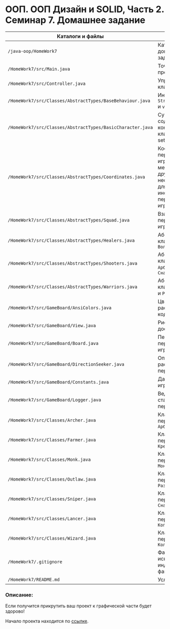 # ООП. ООП Дизайн и SOLID, Часть 2. Семинар 7. Домашнее задание

Каталоги и файлы                                           | Описание
-----------------------------------------------------------|-----------------------------------------------------
`/java-oop/HomeWork7`                                      | Каталог файлов домашнего задания
`/HomeWork7/src/Main.java`                                 | Точка входа в программу
`/HomeWork7/src/Controller.java`                           | Управляющий класс
`/HomeWork7/src/Classes/AbstractTypes/BaseBehaviour.java`  | Интерфейс `String getInfo()` и `void step()`
`/HomeWork7/src/Classes/AbstractTypes/BasicCharacter.java` | Суперкласс, содержащий конструктор класса, get() и set()
`/HomeWork7/src/Classes/AbstractTypes/Coordinates.java`    | Координаты персонажей на игровой доске методы, а также другие методы, необходимые для вывода информации о персонажах игры
`/HomeWork7/src/Classes/AbstractTypes/Squad.java`          | Взаимедействие персонажей на игровой доске
`/HomeWork7/src/Classes/AbstractTypes/Healers.java`        | Абстартактный класс `Монаха` и `Волшебника`
`/HomeWork7/src/Classes/AbstractTypes/Shooters.java`       | Абстартактный класс `Арбалетчика` и `Снайпера`
`/HomeWork7/src/Classes/AbstractTypes/Warriors.java`       | Абстартактный класс `Копейщика` и `Разбойника`
`/HomeWork7/src/GameBoard/AnsiColors.java`                 | Цвета раскраски в кодировке ANSI
`/HomeWork7/src/GameBoard/View.java`                       | Рисует игровую доску в консоли
`/HomeWork7/src/GameBoard/Board.java`                      | Передвижение персонажа на игровой доске
`/HomeWork7/src/GameBoard/DirectionSeeker.java`            | Определяет расположение персонажей
`/HomeWork7/src/GameBoard/Constants.java`                  | Данные для игровой доски
`/HomeWork7/src/GameBoard/Logger.java`                     | Ведение статистики персонажей
`/HomeWork7/src/Classes/Archer.java`                       | Класс персонажа `Арбалетчик`
`/HomeWork7/src/Classes/Farmer.java`                       | Класс персонажа `Крестьянин`
`/HomeWork7/src/Classes/Monk.java`                         | Класс персонажа `Монах`
`/HomeWork7/src/Classes/Outlaw.java`                       | Класс персонажа `Разбойник`
`/HomeWork7/src/Classes/Sniper.java`                       | Класс персонажа `Снайпер`
`/HomeWork7/src/Classes/Lancer.java`                       | Класс персонажа `Копейщик`
`/HomeWork7/src/Classes/Wizard.java`                       | Класс персонажа `Колдун`
`/HomeWork7/.gitignore`                                    | Файл для исключения из индексации Git файлов и папок
`/HomeWork7/README.md`                                     | Условие задачи

### Описание:

Если получится прикрутить ваш проект к графической части будет здорово!

Начало проекта находится по [ссылке](https://github.com/dfedoroff/java/tree/main/java-oop/HomeWork1).

